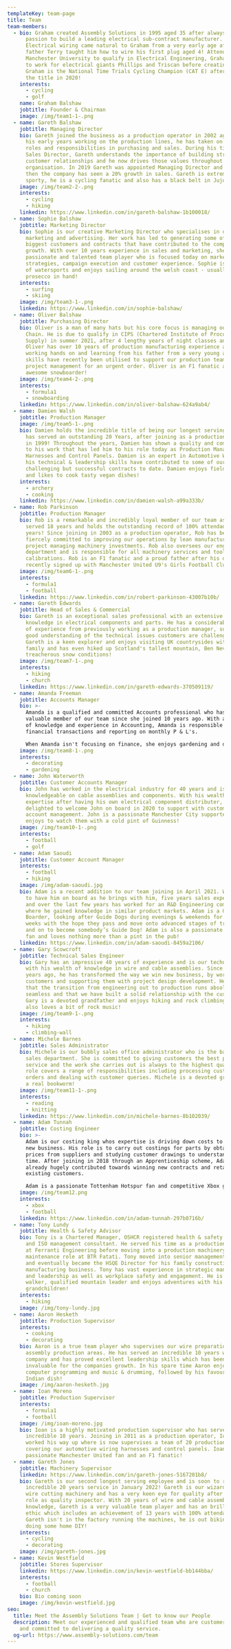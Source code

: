 ```yaml
---
templateKey: team-page
title: Team
team-members:
  - bio: Graham created Assembly Solutions in 1995 aged 35 after always having a
      passion to build a leading electrical sub-contract manufacturer.
      Electrical wiring came natural to Graham from a very early age after his
      father Terry taught him how to wire his first plug aged 4! Attending
      Manchester University to qualify in Electrical Engineering, Graham went on
      to work for electrical giants Phillips and Triscan before creating ASL.
      Graham is the National Time Trials Cycling Champion (CAT E) after winning
      the title in 2020!
    interests:
      - cycling
      - golf
    name: Graham Balshaw
    jobtitle: Founder & Chairman
    image: /img/team1-1-.png
  - name: Gareth Balshaw
    jobtitle: Managing Director
    bio: Gareth joined the business as a production operator in 2002 aged 18. Since
      his early years working on the production lines, he has taken on senior
      roles and responsibilities in purchasing and sales. During his time as
      Sales Director, Gareth understands the importance of building strong
      customer relationships and he now drives those values throughout the
      organisation. In 2019 Gareth was appointed Managing Director and since
      then the company has seen a 20% growth in sales. Gareth is extremely
      sporty, he is a cycling fanatic and also has a black belt in Jujutsu!
    image: /img/team2-2-.png
    interests:
      - cycling
      - hiking
    linkedin: https://www.linkedin.com/in/gareth-balshaw-1b100018/
  - name: Sophie Balshaw
    jobtitle: Marketing Director
    bio: Sophie is our creative Marketing Director who specialises in digital
      marketing and advertising. Her work has led to generating some of our
      biggest customers and contracts that have contributed to the companies
      growth. With over 10 years experience in sales and marketing, she is a
      passionate and talented team player who is focused today on marketing
      strategies, campaign execution and customer experience. Sophie is a lover
      of watersports and enjoys sailing around the welsh coast - usually with a
      prosecco in hand!
    interests:
      - surfing
      - skiing
    image: /img/team3-1-.png
    linkedin: https://www.linkedin.com/in/sophie-balshaw/
  - name: Oliver Balshaw
    jobtitle: Purchasing Director
    bio: Oliver is a man of many hats but his core focus is managing our Supply
      Chain. He is due to qualify in CIPS (Chartered Institute of Procurement &
      Supply) in summer 2021, after 4 lengthy years of night classes and exams.
      Oliver has over 10 years of production manufacturing experience after
      working hands on and learning from his father from a very young age. His
      skills have recently been utilised to support our production team with
      project management for an urgent order. Oliver is an F1 fanatic and an
      awesome snowboarder!
    image: /img/team4-2-.png
    interests:
      - formula1
      - snowboarding
    linkedin: https://www.linkedin.com/in/oliver-balshaw-624a9ab4/
  - name: Damien Walsh
    jobtitle: Production Manager
    image: /img/team5-1-.png
    bio: Damien holds the incredible title of being our longest serving employee! He
      has served an outstanding 20 Years, after joining as a production operator
      in 1999! Throughout the years, Damien has shown a quality and commitment
      to his work that has led him to his role today as Production Manager for
      Harnesses and Control Panels. Damien is an expert in Automotive Wiring and
      his technical & leadership skills have contributed to some of our most
      challenging but successful contracts to date. Damien enjoys field archery
      and likes to cook tasty vegan dishes!
    interests:
      - archery
      - cooking
    linkedin: https://www.linkedin.com/in/damien-walsh-a99a333b/
  - name: Rob Parkinson
    jobtitle: Production Manager
    bio: Rob is a remarkable and incredibly loyal member of our team as he has
      served 18 years and holds the outstanding record of 100% attendance for 17
      years! Since joining in 2003 as a production operator, Rob has been
      fiercely committed to improving our operations by lean manufacturing and
      project managing machinery investments. Rob also oversees our engineering
      department and is responsible for all machinery services and tooling
      calibrations. Rob is an F1 fanatic and a proud father after his daughter
      recently signed up with Manchester United U9's Girls Football Club!
    image: /img/team6-1-.png
    interests:
      - formula1
      - football
    linkedin: https://www.linkedin.com/in/robert-parkinson-43007b10b/
  - name: Gareth Edwards
    jobtitle: Head of Sales & Commercial
    bio: Gareth is an exceptional sales professional with an extensive technical
      knowledge in electrical components and parts. He has a considerable amount
      of experience from previously working as a production manager, so he has a
      good understanding of the technical issues customers are challenged with.
      Gareth is a keen explorer and enjoys visiting UK countrysides with his
      family and has even hiked up Scotland's tallest mountain, Ben Nevis - in
      treacherous snow conditions!
    image: /img/team7-1-.png
    interests:
      - hiking
      - church
    linkedin: https://www.linkedin.com/in/gareth-edwards-370509119/
  - name: Amanda Freeman
    jobtitle: Accounts Manager
    bio: >-
      Amanda is a qualified and committed Accounts professional who has been a
      valuable member of our team since she joined 10 years ago. With a wealth
      of knowledge and experience in Accounting, Amanda is responsible for all
      financial transactions and reporting on monthly P & L's.

      When Amanda isn't focusing on finance, she enjoys gardening and decorating her beautiful home!
    image: /img/team8-1-.png
    interests:
      - decorating
      - gardening
  - name: John Waterworth
    jobtitle: Customer Accounts Manager
    bio: John has worked in the electrical industry for 40 years and is extremely
      knowledgeable on cable assemblies and components. With his wealth of
      expertise after having his own electrical component distributer, we were
      delighted to welcome John on board in 2020 to support with customer
      account management. John is a passionate Manchester City supporter and
      enjoys to watch them with a cold pint of Guinness!
    image: /img/team10-1-.png
    interests:
      - football
      - golf
  - name: Adam Saoudi
    jobtitle: Customer Account Manager
    interests:
      - football
      - hiking
    image: /img/adam-saoudi.jpg
    bio: Adam is a recent addition to our team joining in April 2021. We're thrilled
      to have him on board as he brings with him, five years sales experience
      and over the last few years has worked for an R&D Engineering company
      where he gained knowledge in similar product markets. Adam is a Guide Dog
      Boarder, looking after Guide Dogs during evenings & weekends for 16-18
      weeks with the hope they pass and move onto advanced stages of training
      and on to become somebody’s Guide Dog! Adam is also a passionate Liverpool
      fan and loves nothing more than a pint in the pub!
    linkedin: https://www.linkedin.com/in/adam-saoudi-8459a2106/
  - name: Gary Scowcroft
    jobtitle: Technical Sales Engineer
    bio: Gary has an impressive 40 years of experience and is our technical wizard
      with his wealth of knowledge in wire and cable assemblies. Since joining 5
      years ago, he has transformed the way we win new business, by working with
      customers and supporting them with project design development. He ensures
      that the transition from engineering out to production runs absolutely
      seamless and that we have built a solid relationship with the customer.
      Gary is a devoted grandfather and enjoys hiking and rock climbing - he
      also loves a bit of rock music!
    image: /img/team9-1-.png
    interests:
      - hiking
      - climbing-wall
  - name: Michele Barnes
    jobtitle: Sales Administrator
    bio: Michele is our bubbly sales office administrator who is the backbone of our
      sales department. She is committed to giving customers the best possible
      service and the work she carries out is always to the highest quality. Her
      role covers a range of responsibilities including processing customer
      orders and dealing with customer queries. Michele is a devoted grandma and
      a real bookworm!
    image: /img/team11-1-.png
    interests:
      - reading
      - knitting
    linkedin: https://www.linkedin.com/in/michele-barnes-8b102039/
  - name: Adam Tunnah
    jobtitle: Costing Engineer
    bio: >-
      Adam is our costing king whos expertise is driving down costs to secure
      new business. His role is to carry out costings for parts by obtaining
      prices from suppliers and studying customer drawings to understand labour
      time. After joining in 2018 through an Apprenticeship scheme, Adam has
      already hugely contributed towards winning new contracts and retaining
      existing customers.

      Adam is a passionate Tottenham Hotspur fan and competitive Xbox gamer!
    image: /img/team12.png
    interests:
      - xbox
      - football
    linkedin: https://www.linkedin.com/in/adam-tunnah-297b0716b/
  - name: Tony Lundy
    jobtitle: Health & Safety Advisor
    bio: Tony is a Chartered Manager, OSHCR registered health & safety professional
      and ISO management consultant. He served his time as a production fitter
      at Ferranti Engineering before moving into a production machinery
      maintenance role at BTR Fatati. Tony moved into senior management roles
      and eventually became the HSQE Director for his family construction and
      manufacturing business. Tony has vast experience in strategic management
      and leadership as well as workplace safety and engagement. He is a keen
      walker, qualified mountain leader and enjoys adventures with his 6
      grandchildren!
    interests:
      - hiking
    image: /img/tony-lundy.jpg
  - name: Aaron Hesketh
    jobtitle: Production Supervisor
    interests:
      - cooking
      - decorating
    bio: Aaron is a true team player who supervises our wire preparation and cable
      assembly production areas. He has served an incredible 10 years with the
      company and has proved excellent leadership skills which has been
      invaluable for the companies growth. In his spare time Aaron enjoys
      computer programming and music & drumming, followed by his favourite
      Indian dish!
    image: /img/aaron-hesketh.jpg
  - name: Ioan Moreno
    jobtitle: Production Supervisor
    interests:
      - formula1
      - football
    image: /img/ioan-moreno.jpg
    bio: Ioan is a highly motivated production supervisor who has served an
      incredible 10 years. Joining in 2011 as a production operator, Ioan has
      worked his way up where is now supervises a team of 20 production staff
      covering our automotive wiring harnesses and control panels. Ioan is a
      passionate Manchester United fan and an F1 fanatic!
  - name: Gareth Jones
    jobtitle: Machinery Supervisor
    linkedin: https://www.linkedin.com/in/gareth-jones-5167201b8/
    bio: Gareth is our second longest serving employee and is soon to reach an
      incredible 20 years service in January 2022! Gareth is our wizard on all
      wire cutting machinery and has a very keen eye for quality after having a
      role as quality inspector. With 20 years of wire and cable assembly
      knowledge, Gareth is a very valuable team player and has an brilliant work
      ethic which includes an achievement of 13 years with 100% attendance. When
      Gareth isn't in the factory running the machines, he is out biking or
      doing some home DIY!
    interests:
      - cycling
      - decorating
    image: /img/gareth-jones.jpg
  - name: Kevin Westfield
    jobtitle: Stores Supervisor
    linkedin: https://www.linkedin.com/in/kevin-westfield-bb144bba/
    interests:
      - football
      - church
    bio: Bio coming soon
    image: /img/kevin-westfield.jpg
seo:
  title: Meet the Assembly Solutions Team | Get to know our People
  description: Meet our experienced and qualified team who are customer focused
    and committed to delivering a quality service.
  og-url: https://www.assembly-solutions.com/team
---
```

